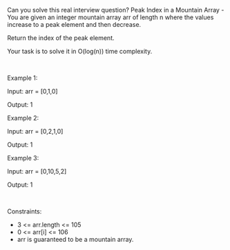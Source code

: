 Can you solve this real interview question? Peak Index in a Mountain Array - You are given an integer mountain array arr of length n where the values increase to a peak element and then decrease.

Return the index of the peak element.

Your task is to solve it in O(log(n)) time complexity.

 

Example 1:

Input: arr = [0,1,0]

Output: 1

Example 2:

Input: arr = [0,2,1,0]

Output: 1

Example 3:

Input: arr = [0,10,5,2]

Output: 1

 

Constraints:

 * 3 <= arr.length <= 105
 * 0 <= arr[i] <= 106
 * arr is guaranteed to be a mountain array.